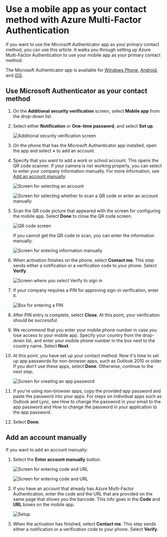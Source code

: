 <properties
	pageTitle="Use a mobile app as your contact method with Azure Multi-Factor Authentication | Microsoft Azure"
	description="This article shows you how to use a mobile app as the primary contact method for Azure Multi-Factor Authentication."
	services="multi-factor-authentication"
	documentationCenter=""
	authors="billmath"
	manager="stevenp"
	editor="curtland"/>

<tags
	ms.service="multi-factor-authentication"
	ms.workload="identity"
	ms.tgt_pltfrm="na"
	ms.devlang="na"
	ms.topic="article"
	ms.date="08/30/2016"
	ms.author="billmath"/>

# Use a mobile app as your contact method with Azure Multi-Factor Authentication

If you want to use the Microsoft Authenticator app as your primary contact method, you can use this article.  It walks you through setting up Azure Multi-Factor Authentication to use your mobile app as your primary contact method.

The Microsoft Authenticator app is available for [Windows Phone](http://go.microsoft.com/fwlink/?Linkid=825071), [Android](http://go.microsoft.com/fwlink/?Linkid=825072), and [iOS](http://go.microsoft.com/fwlink/?Linkid=825073).

## Use Microsoft Authenticator as your contact method


1. On the **Additional security verification** screen, select **Mobile app** from the drop-down list.
2. Select either **Notification** or **One-time password**, and select **Set up**.

	![Additional security verification screen](./media/multi-factor-authentication-end-user-first-time-mobile-app/mobileapp.png)

3. On the phone that has the Microsoft Authenticator app installed, open the app and select **+** to add an account.
4. Specify that you want to add a work or school account. This opens the QR code scanner. If your camera is not working properly, you can select to enter your company information manually. For more information, see [Add an account manually](#add-an-account-manually).

	![Screen for selecting an account](./media/multi-factor-authentication-end-user-first-time-mobile-app/scan.png)

	![Screen for selecting whether to scan a QR code or enter an account manually](./media/multi-factor-authentication-end-user-first-time-mobile-app/scan4.png)

5. Scan the QR code picture that appeared with the screen for configuring the mobile app.  Select **Done** to close the QR code screen.  

	![QR code screen](./media/multi-factor-authentication-end-user-first-time-mobile-app/scan2.png)

	If you cannot get the QR code to scan, you can enter the information manually.

	![Screen for entering information manually](./media/multi-factor-authentication-end-user-first-time-mobile-app/barcode.png)

6. When activation finishes on the phone, select **Contact me**.  This step sends either a notification or a verification code to your phone.  Select **Verify**.

	![Screen where you select Verify to sign in](./media/multi-factor-authentication-end-user-first-time-mobile-app/verify.png)

7. If your company requires a PIN for approving sign-in verification, enter it.

	![Box for entering a PIN](./media/multi-factor-authentication-end-user-first-time-mobile-app/scan3.png)

8. After PIN entry is complete, select **Close**.  At this point, your verification should be successful.
9. We recommend that you enter your mobile phone number in case you lose access to your mobile app. Specify your country from the drop-down list, and enter your mobile phone number in the box next to the country name. Select **Next**.
10. At this point, you have set up your contact method. Now it's time to set up app passwords for non-browser apps, such as Outlook 2010 or older. If you don't use these apps, select **Done**.  Otherwise, continue to the next step.

	![Screen for creating an app password](./media/multi-factor-authentication-end-user-first-time-mobile-app/step4.png)

11. If you're using non-browser apps, copy the provided app password and paste the password into your apps. For steps on individual apps such as Outlook and Lync, see How to change the password in your email to the app password and How to change the password in your application to the app password.
12. Select **Done**.


## Add an account manually
If you want to add an account manually:

1. Select the **Enter account manually** button.  

	![Screen for entering code and URL](./media/multi-factor-authentication-end-user-first-time-mobile-app/addaccount.png)

	![Screen for entering code and URL](./media/multi-factor-authentication-end-user-first-time-mobile-app/addaccount2.png)

2. If you have an account that already has Azure Multi-Factor Authentication, enter the code and the URL that are provided on the same page that shows you the barcode. This info goes in the **Code** and **URL** boxes on the mobile app.

	![Setup](./media/multi-factor-authentication-end-user-first-time-mobile-app/barcode2.png)

3. When the activation has finished, select **Contact me**. This step sends either a notification or a verification code to your phone. Select **Verify**.
